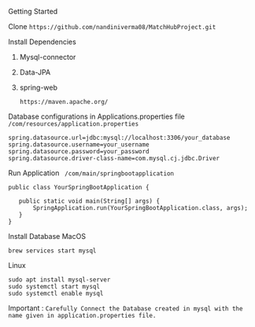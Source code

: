 Getting Started

Clone 
 ``` https://github.com/nandiniverma08/MatchHubProject.git ```


 Install Dependencies 
 1. Mysql-connector
 2. Data-JPA
 3. spring-web

    ``` https://maven.apache.org/ ```

 Database configurations in Applications.properties file 
```/com/resources/application.properties```
 ```# Database Configuration
spring.datasource.url=jdbc:mysql://localhost:3306/your_database
spring.datasource.username=your_username
spring.datasource.password=your_password
spring.datasource.driver-class-name=com.mysql.cj.jdbc.Driver
```

Run Application 
 ``` /com/main/springbootapplication```

 ``` @SpringBootApplication
public class YourSpringBootApplication {

    public static void main(String[] args) {
        SpringApplication.run(YourSpringBootApplication.class, args);
    }
}
```


Install Database
MacOS

``` brew install mysql
brew services start mysql
```

Linux
```sudo apt update
sudo apt install mysql-server
sudo systemctl start mysql
sudo systemctl enable mysql
```

Important : ``` Carefully Connect the Database created in mysql with the name given in application.properties file. ```


